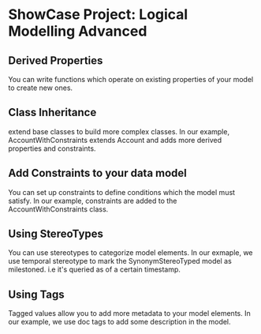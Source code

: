 # ShowCase Project: Logical Modelling Advanced


## Derived Properties
You can write functions which operate on existing properties of your model to create new ones.


## Class Inheritance
extend base classes to build more complex classes. In our example, AccountWithConstraints extends Account and adds more derived properties and constraints.


## Add Constraints to your data model
You can set up constraints to define conditions which the model must satisfy. In our example, constraints are added to the AccountWithConstraints class.

## Using StereoTypes
You can use stereotypes to categorize model elements. In our exmaple, we use temporal stereotype to mark the SynonymStereoTyped model as milestoned.
i.e it's queried as of a certain timestamp.

## Using Tags
Tagged values allow you to add more metadata to your model elements. In our example, we use doc tags to add some description in the model.
